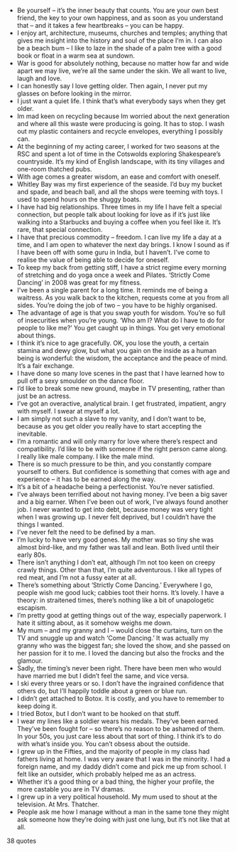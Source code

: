  - Be yourself – it’s the inner beauty that counts. You are your own best friend, the key to your own happiness, and as soon as you understand that – and it takes a few heartbreaks – you can be happy.
 - I enjoy art, architecture, museums, churches and temples; anything that gives me insight into the history and soul of the place I’m in. I can also be a beach bum – I like to laze in the shade of a palm tree with a good book or float in a warm sea at sundown.
 - War is good for absolutely nothing, because no matter how far and wide apart we may live, we’re all the same under the skin. We all want to live, laugh and love.
 - I can honestly say I love getting older. Then again, I never put my glasses on before looking in the mirror.
 - I just want a quiet life. I think that’s what everybody says when they get older.
 - Im mad keen on recycling because Im worried about the next generation and where all this waste were producing is going. It has to stop. I wash out my plastic containers and recycle envelopes, everything I possibly can.
 - At the beginning of my acting career, I worked for two seasons at the RSC and spent a lot of time in the Cotswolds exploring Shakespeare’s countryside. It’s my kind of English landscape, with its tiny villages and one-room thatched pubs.
 - With age comes a greater wisdom, an ease and comfort with oneself.
 - Whitley Bay was my first experience of the seaside. I’d buy my bucket and spade, and beach ball, and all the shops were teeming with toys. I used to spend hours on the shuggy boats.
 - I have had big relationships. Three times in my life I have felt a special connection, but people talk about looking for love as if it’s just like walking into a Starbucks and buying a coffee when you feel like it. It’s rare, that special connection.
 - I have that precious commodity – freedom. I can live my life a day at a time, and I am open to whatever the next day brings. I know I sound as if I have been off with some guru in India, but I haven’t. I’ve come to realise the value of being able to decide for oneself.
 - To keep my back from getting stiff, I have a strict regime every morning of stretching and do yoga once a week and Pilates. ‘Strictly Come Dancing’ in 2008 was great for my fitness.
 - I’ve been a single parent for a long time. It reminds me of being a waitress. As you walk back to the kitchen, requests come at you from all sides. You’re doing the job of two – you have to be highly organised.
 - The advantage of age is that you swap youth for wisdom. You’re so full of insecurities when you’re young. ‘Who am I? What do I have to do for people to like me?’ You get caught up in things. You get very emotional about things.
 - I think it’s nice to age gracefully. OK, you lose the youth, a certain stamina and dewy glow, but what you gain on the inside as a human being is wonderful: the wisdom, the acceptance and the peace of mind. It’s a fair exchange.
 - I have done so many love scenes in the past that I have learned how to pull off a sexy smoulder on the dance floor.
 - I’d like to break some new ground, maybe in TV presenting, rather than just be an actress.
 - I’ve got an overactive, analytical brain. I get frustrated, impatient, angry with myself. I swear at myself a lot.
 - I am simply not such a slave to my vanity, and I don’t want to be, because as you get older you really have to start accepting the inevitable.
 - I’m a romantic and will only marry for love where there’s respect and compatibility. I’d like to be with someone if the right person came along. I really like male company. I like the male mind.
 - There is so much pressure to be thin, and you constantly compare yourself to others. But confidence is something that comes with age and experience – it has to be earned along the way.
 - It’s a bit of a headache being a perfectionist. You’re never satisfied.
 - I’ve always been terrified about not having money. I’ve been a big saver and a big earner. When I’ve been out of work, I’ve always found another job. I never wanted to get into debt, because money was very tight when I was growing up. I never felt deprived, but I couldn’t have the things I wanted.
 - I’ve never felt the need to be defined by a man.
 - I’m lucky to have very good genes. My mother was so tiny she was almost bird-like, and my father was tall and lean. Both lived until their early 80s.
 - There isn’t anything I don’t eat, although I’m not too keen on creepy crawly things. Other than that, I’m quite adventurous. I like all types of red meat, and I’m not a fussy eater at all.
 - There’s something about ‘Strictly Come Dancing.’ Everywhere I go, people wish me good luck; cabbies toot their horns. It’s lovely. I have a theory: in straitened times, there’s nothing like a bit of unapologetic escapism.
 - I’m pretty good at getting things out of the way, especially paperwork. I hate it sitting about, as it somehow weighs me down.
 - My mum – and my granny and I – would close the curtains, turn on the TV and snuggle up and watch ‘Come Dancing.’ It was actually my granny who was the biggest fan; she loved the show, and she passed on her passion for it to me. I loved the dancing but also the frocks and the glamour.
 - Sadly, the timing’s never been right. There have been men who would have married me but I didn’t feel the same, and vice versa.
 - I ski every three years or so. I don’t have the ingrained confidence that others do, but I’ll happily toddle about a green or blue run.
 - I didn’t get attached to Botox. It is costly, and you have to remember to keep doing it.
 - I tried Botox, but I don’t want to be hooked on that stuff.
 - I wear my lines like a soldier wears his medals. They’ve been earned. They’ve been fought for – so there’s no reason to be ashamed of them. In your 50s, you just care less about that sort of thing. I think it’s to do with what’s inside you. You can’t obsess about the outside.
 - I grew up in the Fifties, and the majority of people in my class had fathers living at home. I was very aware that I was in the minority. I had a foreign name, and my daddy didn’t come and pick me up from school. I felt like an outsider, which probably helped me as an actress.
 - Whether it’s a good thing or a bad thing, the higher your profile, the more castable you are in TV dramas.
 - I grew up in a very political household. My mum used to shout at the television. At Mrs. Thatcher.
 - People ask me how I manage without a man in the same tone they might ask someone how they’re doing with just one lung, but it’s not like that at all.

38 quotes